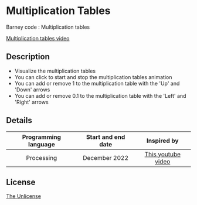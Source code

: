 # Multiplication Tables
Barney code : Multiplication tables

[Multiplication tables video]()

## Description
- Visualize the multiplication tables
- You can click to start and stop the multiplication tables animation
- You can add or remove 1 to the multiplication table with the 'Up' and 'Down' arrows
- You can add or remove 0.1 to the multiplication table with the 'Left' and 'Right' arrows

## Details
| Programming language | Start and end date | Inspired by |
| :---: | :---: | :---: |
| Processing | December 2022 | [This youtube video](https://youtu.be/IKhJewxMH7E) |

## License

[The Unlicense](LICENSE)
